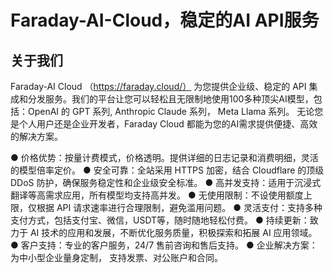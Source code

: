 # Faraday-AI-Cloud，稳定的AI API服务

## 关于我们
Faraday-AI Cloud （https://faraday.cloud/） 为您提供企业级、稳定的 API 集成和分发服务。我们的平台让您可以轻松且无限制地使用100多种顶尖AI模型，包括：OpenAI 的 GPT 系列, Anthropic Claude 系列， Meta Llama 系列。
无论您是个人用户还是企业开发者，Faraday Cloud 都能为您的AI需求提供便捷、高效的解决方案。

● 价格优势：按量计费模式，价格透明。提供详细的日志记录和消费明细，灵活的模型倍率定价。
● 安全可靠：全站采用 HTTPS 加密，结合 Cloudflare 的顶级 DDoS 防护，确保服务稳定性和企业级安全标准。
● 高并发支持：适用于沉浸式翻译等高需求应用，所有模型均支持高并发。
● 无使用限制：不设使用额度上限，仅根据 API 请求速率进行合理限制，避免滥用问题。
● 灵活支付：支持多种支付方式，包括支付宝、微信，USDT等，随时随地轻松付费。
● 持续更新：致力于 AI 技术的应用和发展，不断优化服务质量，积极探索和拓展 AI 应用领域。
● 客户支持：专业的客户服务，24/7 售前咨询和售后支持。
● 企业解决方案：为中小型企业量身定制， 支持发票、对公账户和合同。
